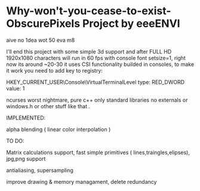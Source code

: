 # Why-won't-you-cease-to-exist- ObscurePixels Project by eeeENVI
aive no 1dea wot 50 eva m8

I'll end this project with some simple 3d support and after FULL HD 1920x1080 characters will run in 60 fps with console font setsize=1, right now its around ~20-30 
it uses CSI functionality builded in consoles, to make it work you need to add key to registry:

HKEY_CURRENT_USER\Console\VirtualTerminalLevel type: RED_DWORD value: 1

ncurses worst nightmare, pure c++ only standard libraries no externals or windows.h or other stuff like that  _._

IMPLEMENTED:

alpha blending ( linear color interpolation )

TO DO:

Matrix calculations support,
fast simple primitives ( lines,traingles,elipses),
jpg,png support

antialiasing,
supersampling

improve drawing & memory managament,
delete redundancy


